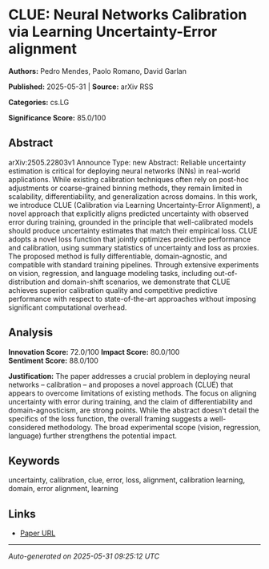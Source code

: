 # CLUE: Neural Networks Calibration via Learning Uncertainty-Error alignment

**Authors:** Pedro Mendes, Paolo Romano, David Garlan

**Published:** 2025-05-31 | **Source:** arXiv RSS

**Categories:** cs.LG

**Significance Score:** 85.0/100

## Abstract

arXiv:2505.22803v1 Announce Type: new 
Abstract: Reliable uncertainty estimation is critical for deploying neural networks (NNs) in real-world applications. While existing calibration techniques often rely on post-hoc adjustments or coarse-grained binning methods, they remain limited in scalability, differentiability, and generalization across domains. In this work, we introduce CLUE (Calibration via Learning Uncertainty-Error Alignment), a novel approach that explicitly aligns predicted uncertainty with observed error during training, grounded in the principle that well-calibrated models should produce uncertainty estimates that match their empirical loss. CLUE adopts a novel loss function that jointly optimizes predictive performance and calibration, using summary statistics of uncertainty and loss as proxies. The proposed method is fully differentiable, domain-agnostic, and compatible with standard training pipelines. Through extensive experiments on vision, regression, and language modeling tasks, including out-of-distribution and domain-shift scenarios, we demonstrate that CLUE achieves superior calibration quality and competitive predictive performance with respect to state-of-the-art approaches without imposing significant computational overhead.

## Analysis

**Innovation Score:** 72.0/100
**Impact Score:** 80.0/100  
**Sentiment Score:** 88.0/100

**Justification:** The paper addresses a crucial problem in deploying neural networks – calibration – and proposes a novel approach (CLUE) that appears to overcome limitations of existing methods. The focus on aligning uncertainty with error during training, and the claim of differentiability and domain-agnosticism, are strong points. While the abstract doesn't detail the specifics of the loss function, the overall framing suggests a well-considered methodology. The broad experimental scope (vision, regression, language) further strengthens the potential impact.

## Keywords

uncertainty, calibration, clue, error, loss, alignment, calibration learning, domain, error alignment, learning

## Links

- [Paper URL](https://arxiv.org/abs/2505.22803)

---
*Auto-generated on 2025-05-31 09:25:12 UTC*
